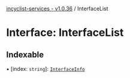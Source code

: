 [incyclist-services - v1.0.36](../README.md) / InterfaceList

# Interface: InterfaceList

## Indexable

▪ [index: `string`]: [`InterfaceInfo`](InterfaceInfo.md)
